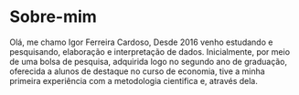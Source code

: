 # Sobre-mim
Olá, me chamo Igor Ferreira Cardoso,  Desde 2016 venho estudando e pesquisando, elaboração e interpretação de dados. Inicialmente, por meio de uma bolsa de pesquisa, adquirida logo no segundo ano de graduação, oferecida a alunos de destaque no curso de economia, tive a minha primeira experiência com a metodologia cientifica e, através dela.
